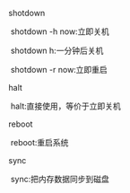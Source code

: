 shotdown

​	shotdown -h now:立即关机

​	shotdown h:一分钟后关机

​	shotdown -r now:立即重启

halt

​	halt:直接使用，等价于立即关机

reboot

​	reboot:重启系统

sync

​	sync:把内存数据同步到磁盘

